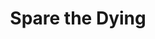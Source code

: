 ---
title: "Spare the Dying"
permalink: /spells/spare-the-dying/
tags:
  - Spell
available_for:
  - Cleric
level: "Cantrip"
school: "Necromancy"
range: "Touch"
comp:
  - V
  - S
description: |
  You touch a living creature that has 0 hit points. The creature becomes stable. This spell has no effect on undead or constructs.
excerpt: "You touch a living creature that has 0 hit points."
source: "Basic Rules"
---